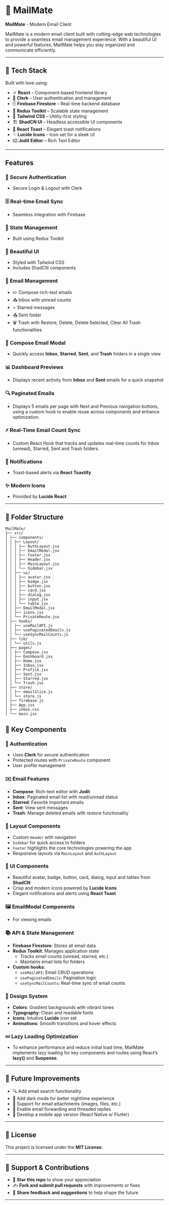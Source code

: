 # 📮 MailMate
**MailMate** - Modern Email Client

MailMate is a modern email client built with cutting-edge web technologies to provide a seamless email management experience. With a beautiful UI and powerful features, MailMate helps you stay organized and communicate efficiently.

---

## 🧠 Tech Stack

Built with love using:

- ⚛️ **React** – Component-based frontend library
- 🔐 **Clerk** – User authentication and management
- 🗄️ **Firebase Firestore** – Real-time backend database
- 🔄 **Redux Toolkit** – Scalable state management
- 🎨 **Tailwind CSS** – Utility-first styling
- 🏗️ **ShadCN UI** – Headless accessible UI components
- 🍞 **React Toast** – Elegant toast notifications
- ✨ **Lucide Icons** – Icon set for a sleek UI
- ⌨️ **Jodit Editor** – Rich Text Editor

---

## Features

### 🔐 Secure Authentication
- Secure Login & Logout with Clerk

### 🗄️ Real-time Email Sync
- Seamless integration with Firebase

### 🔄 State Management
- Built using Redux Toolkit

### 🎨 Beautiful UI
- Styled with Tailwind CSS
- Includes ShadCN components

### 📧 Email Management
- ✏️ Compose rich-text emails
- 📥 Inbox with unread counts
- ⭐ Starred messages
- 📤 Sent folder
- 🗑️ Trash with Restore, Delete, Delete Selected, Clear All Trash functionalities

### 📨 Compose Email Modal
- Quickly access **Inbox**, **Starred**, **Sent**, and **Trash** folders in a single view

### 📊 Dashboard Previews
- Displays recent activity from **Inbox** and **Sent** emails for a quick snapshot

### 🔍 Paginated Emails
- Displays 5 emails per page with Next and Previous navigation buttons, using a custom hook to enable reuse across components and enhance optimization.

### ⚡ Real-Time Email Count Sync
- Custom React Hook that tracks and updates real-time counts for Inbox (unread), Starred, Sent and Trash folders.

### 🔔 Notifications
- Toast-based alerts via **React Toastify**

### ✨ Modern Icons
- Provided by **Lucide React**

---

## 📁 Folder Structure

```
MailMate/
├── src/
│ ├── components/
│ │ ├── Layout/
│ │ │ ├── AuthLayout.jsx
│ │ │ ├── EmailModal.jsx
│ │ │ ├── Footer.jsx
│ │ │ ├── Header.jsx
│ │ │ ├── MainLayout.jsx
│ │ │ └── Sidebar.jsx
│ │ ├── ui/
│ │ │ ├── avatar.jsx
│ │ │ ├── badge.jsx
│ │ │ ├── button.jsx
│ │ │ ├── card.jsx
│ │ │ ├── dialog.jsx
│ │ │ ├── input.jsx
│ │ │ └── table.jsx
│ │ ├── EmailModal.jsx
│ │ ├── icons.jsx
│ │ └── PrivateRoute.jsx
│ ├── hooks/
│ │ ├── useMailAPI.js
│ │ ├── usePaginatedEmails.js
│ │ └── useSyncMailCounts.js
│ ├── lib/
│ │ └── utils.js
│ ├── pages/
│ │ ├── Compose.jsx
│ │ ├── Dashboard.jsx
│ │ ├── Home.jsx
│ │ ├── Inbox.jsx
│ │ ├── Profile.jsx
│ │ ├── Sent.jsx
│ │ ├── Starred.jsx
│ │ └── Trash.jsx
│ ├── store/
│ │ ├── emailSlice.js
│ │ └── store.js
│ ├── firebase.js
│ ├── App.jsx
│ ├── inbox.css
│ └── main.jsx
```

## 🌟 Key Components

### 🔐 Authentication
- Uses **Clerk** for secure authentication
- Protected routes with `PrivateRoute` component
- User profile management

### ✉️ Email Features
- **Compose**: Rich-text editor with **Jodit**
- **Inbox**: Paginated email list with read/unread status
- **Starred**: Favorite important emails
- **Sent**: View sent messages
- **Trash**: Manage deleted emails with restore functionality

### 🧱 Layout Components
- Custom `Header` with navigation
- `Sidebar` for quick access to folders
- `Footer` highlights the core technologies powering the app
- Responsive layouts via `MainLayout` and `AuthLayout`

### 🎨 UI Components
- Beautiful avatar, badge, button, card, dialog, input and tables from **ShadCN**
- Crisp and modern icons powered by **Lucide Icons**
- Elegant notifications and alerts using **React Toast**

### 🖼️ EmailModal Components
- For viewing emails

### 📚 API & State Management
- **Firebase Firestore**: Stores all email data
- **Redux Toolkit**: Manages application state
  - Tracks email counts (unread, starred, etc.)
  - Maintains email lists for folders
- **Custom hooks**:
  - `useMailAPI`: Email CRUD operations
  - `usePaginatedEmails`: Pagination logic
  - `useSyncMailCounts`: Real-time sync of email counts

### 🎨 Design System
- **Colors**: Gradient backgrounds with vibrant tones
- **Typography**: Clean and readable fonts
- **Icons**: Intuitive **Lucide** icon set
- **Animations**: Smooth transitions and hover effects

### 💤 Lazy Loading Optimization
- To enhance performance and reduce initial load time, MailMate implements lazy loading for key components and routes using React’s **lazy()** and **Suspense**.

---

## 🚀 Future Improvements

- 🔍 Add email search functionality
- 🌙 Add dark mode for better nighttime experience
- 📎 Support for email attachments (images, files, etc.)
- 📩 Enable email forwarding and threaded replies
- 📱 Develop a mobile app version (React Native or Flutter)

---

## 📜 License

This project is licensed under the **MIT License**.

---

## 🙌 Support & Contributions

- 🌟 **Star this repo** to show your appreciation
- ✍️ **Fork and submit pull requests** with improvements or fixes
- 🧠 **Share feedback and suggestions** to help shape the future

---
